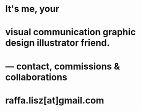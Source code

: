 # It's me, your
# visual communication graphic design illustrator friend.
# — contact, commissions & collaborations
# raffa.lisz[at]gmail.com
